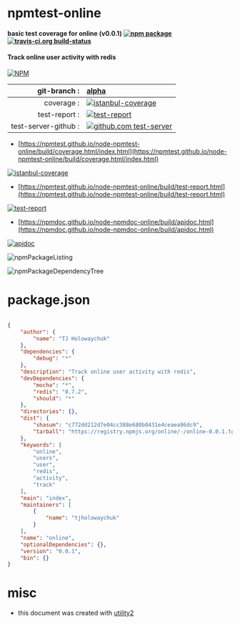# npmtest-online

#### basic test coverage for  online (v0.0.1)  [![npm package](https://img.shields.io/npm/v/npmtest-online.svg?style=flat-square)](https://www.npmjs.org/package/npmtest-online) [![travis-ci.org build-status](https://api.travis-ci.org/npmtest/node-npmtest-online.svg)](https://travis-ci.org/npmtest/node-npmtest-online)

#### Track online user activity with redis

[![NPM](https://nodei.co/npm/online.png?downloads=true&downloadRank=true&stars=true)](https://www.npmjs.com/package/online)

| git-branch : | [alpha](https://github.com/npmtest/node-npmtest-online/tree/alpha)|
|--:|:--|
| coverage : | [![istanbul-coverage](https://npmtest.github.io/node-npmtest-online/build/coverage.badge.svg)](https://npmtest.github.io/node-npmtest-online/build/coverage.html/index.html)|
| test-report : | [![test-report](https://npmtest.github.io/node-npmtest-online/build/test-report.badge.svg)](https://npmtest.github.io/node-npmtest-online/build/test-report.html)|
| test-server-github : | [![github.com test-server](https://npmtest.github.io/node-npmtest-online/GitHub-Mark-32px.png)](https://npmtest.github.io/node-npmtest-online/build/app/index.html) | | build-artifacts : | [![build-artifacts](https://npmtest.github.io/node-npmtest-online/glyphicons_144_folder_open.png)](https://github.com/npmtest/node-npmtest-online/tree/gh-pages/build)|

- [https://npmtest.github.io/node-npmtest-online/build/coverage.html/index.html](https://npmtest.github.io/node-npmtest-online/build/coverage.html/index.html)

[![istanbul-coverage](https://npmtest.github.io/node-npmtest-online/build/screenCapture.buildCi.browser.%252Ftmp%252Fbuild%252Fcoverage.lib.html.png)](https://npmtest.github.io/node-npmtest-online/build/coverage.html/index.html)

- [https://npmtest.github.io/node-npmtest-online/build/test-report.html](https://npmtest.github.io/node-npmtest-online/build/test-report.html)

[![test-report](https://npmtest.github.io/node-npmtest-online/build/screenCapture.buildCi.browser.%252Ftmp%252Fbuild%252Ftest-report.html.png)](https://npmtest.github.io/node-npmtest-online/build/test-report.html)

- [https://npmdoc.github.io/node-npmdoc-online/build/apidoc.html](https://npmdoc.github.io/node-npmdoc-online/build/apidoc.html)

[![apidoc](https://npmdoc.github.io/node-npmdoc-online/build/screenCapture.buildCi.browser.%252Ftmp%252Fbuild%252Fapidoc.html.png)](https://npmdoc.github.io/node-npmdoc-online/build/apidoc.html)

![npmPackageListing](https://npmtest.github.io/node-npmtest-online/build/screenCapture.npmPackageListing.svg)

![npmPackageDependencyTree](https://npmtest.github.io/node-npmtest-online/build/screenCapture.npmPackageDependencyTree.svg)



# package.json

```json

{
    "author": {
        "name": "TJ Holowaychuk"
    },
    "dependencies": {
        "debug": "*"
    },
    "description": "Track online user activity with redis",
    "devDependencies": {
        "mocha": "*",
        "redis": "0.7.2",
        "should": "*"
    },
    "directories": {},
    "dist": {
        "shasum": "c772dd212d7e04cc388e680b0431e4ceaea96dc9",
        "tarball": "https://registry.npmjs.org/online/-/online-0.0.1.tgz"
    },
    "keywords": [
        "online",
        "users",
        "user",
        "redis",
        "activity",
        "track"
    ],
    "main": "index",
    "maintainers": [
        {
            "name": "tjholowaychuk"
        }
    ],
    "name": "online",
    "optionalDependencies": {},
    "version": "0.0.1",
    "bin": {}
}
```



# misc
- this document was created with [utility2](https://github.com/kaizhu256/node-utility2)
